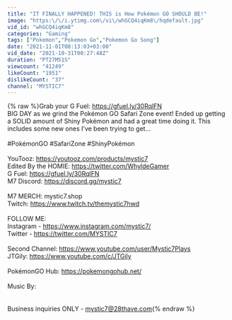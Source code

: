 ```yaml
---
title: "IT FINALLY HAPPENED! THIS is How Pokémon GO SHOULD BE!"
image: "https:\/\/i.ytimg.com\/vi\/whGCQ4iqKm8\/hqdefault.jpg"
vid_id: "whGCQ4iqKm8"
categories: "Gaming"
tags: ["Pokemon","Pokemon Go","Pokemon Go Song"]
date: "2021-11-01T08:13:03+03:00"
vid_date: "2021-10-31T00:27:48Z"
duration: "PT27M51S"
viewcount: "41249"
likeCount: "1951"
dislikeCount: "37"
channel: "MYSTIC7"
---
```

{% raw %}Grab your G Fuel: <a rel="nofollow" target="blank" href="https://gfuel.ly/30RqlFN">https://gfuel.ly/30RqlFN</a><br />BIG DAY as we grind the Pokémon GO Safari Zone event! Ended up getting a SOLID amount of Shiny Pokémon and had a great time doing it. This includes some new ones I’ve been trying to get… <br /><br />#PokémonGO #SafariZone #ShinyPokémon<br /><br />YouTooz: <a rel="nofollow" target="blank" href="https://youtooz.com/products/mystic7">https://youtooz.com/products/mystic7</a><br />Edited By the HOMIE: <a rel="nofollow" target="blank" href="https://twitter.com/WhyldeGamer">https://twitter.com/WhyldeGamer</a><br />G Fuel: <a rel="nofollow" target="blank" href="https://gfuel.ly/30RqlFN">https://gfuel.ly/30RqlFN</a><br />M7 Discord: <a rel="nofollow" target="blank" href="https://discord.gg/mystic7">https://discord.gg/mystic7</a><br /><br />M7 MERCH: mystic7.shop<br />Twitch: <a rel="nofollow" target="blank" href="https://www.twitch.tv/themystic7hwd">https://www.twitch.tv/themystic7hwd</a><br /><br />FOLLOW ME:<br />Instagram -  <a rel="nofollow" target="blank" href="https://www.instagram.com/mystic7/">https://www.instagram.com/mystic7/</a><br />Twitter -  <a rel="nofollow" target="blank" href="https://twitter.com/MYSTIC7">https://twitter.com/MYSTIC7</a><br /><br />Second Channel: <a rel="nofollow" target="blank" href="https://www.youtube.com/user/Mystic7Plays">https://www.youtube.com/user/Mystic7Plays</a><br />JTGily: <a rel="nofollow" target="blank" href="https://www.youtube.com/c/JTGily">https://www.youtube.com/c/JTGily</a><br /><br />PokémonGO Hub: <a rel="nofollow" target="blank" href="https://pokemongohub.net/">https://pokemongohub.net/</a><br /><br />Music By:<br /><br /><br />Business inquiries ONLY - mystic7@28thave.com{% endraw %}
